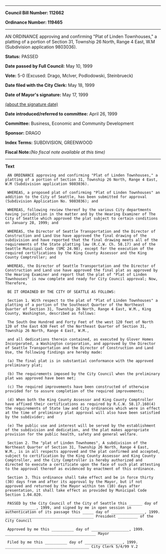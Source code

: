 

********

**Council Bill Number: 112662**
   
**Ordinance Number: 119465**
********

 AN ORDINANCE approving and confirming "Plat of Linden Townhouses," a platting of a portion of Section 31, Township 26 North, Range 4 East, W.M (Subdivision application 9803036).

**Status:** PASSED
   
**Date passed by Full Council:** May 10, 1999
   
**Vote:** 5-0 (Excused: Drago, McIver, Podlodowski, Steinbrueck)
   
**Date filed with the City Clerk:** May 18, 1999
   
**Date of Mayor's signature:** May 17, 1999
   
[(about the signature date)](/~public/approvaldate.htm)
   
   
   
**Date introduced/referred to committee:** April 26, 1999
   
**Committee:** Business, Economic and Community Development
   
**Sponsor:** DRAGO
   
   
**Index Terms:** SUBDIVISION, GREENWOOD

**Fiscal Note:**_(No fiscal note available at this time)_

********

**Text**
   
```
 AN ORDINANCE approving and confirming "Plat of Linden Townhouses," a platting of a portion of Section 31, Township 26 North, Range 4 East, W.M (Subdivision application 9803036).

 WHEREAS, a proposed plat of confirming "Plat of Linden Townhouses" an addition to the City of Seattle, has been submitted for approval (Subdivision Application No. 9803036); and

 WHEREAS, following review thereof by the various City departments having jurisdiction in the matter and by the Hearing Examiner of The City of Seattle which approved the plat subject to certain conditions on January 28, 1999; and

 WHEREAS, the Director of Seattle Transportation and the Director of Construction and Land Use have approved the final drawing of the subdivision and have reported that the final drawing meets all of the requirements of the State platting law (R.C.W. Ch. 58.17) and of the Seattle Municipal Code (SMC 24.98), except for the execution of the required certifications by the King County Assessor and the King County Comptroller; and

 WHEREAS, the Director of Seattle Transportation and the Director of Construction and Land use have approved the final plat as approved by the Hearing Examiner and report that the plat of "Plat of Linden Townhouses" is now complete and ready for City Council approval; Now, Therefore,

 BE IT ORDAINED BY THE CITY OF SEATTLE AS FOLLOWS:

 Section 1. With respect to the plat of "Plat of Linden Townhouses" a platting of a portion of the Southeast Quarter of the Northeast Quarter of Section 31, Township 26 North, Range 4 East, W.M., King County, Washington, described as follows:

 The South One Hundred and Forty Feet of the west 120 feet of North 120 of the East 630 Feet of the Northeast Quarter of Section 31, Township 26 North, Range 4 East, W.M.,

 and all dedications therein contained, as executed by Glover Homes Incorporated, a Washington corporation, and approved by the Director of Seattle Transportation and the Director of Construction and Land Use, the following findings are hereby made:

 (a) The final plat is in substantial conformance with the approved preliminary plat;

 (b) The requirements imposed by the City Council when the preliminary plat was approved have been met;

 (c) The required improvements have been constructed of otherwise provided for to assure completion of the required improvements;

 (d) When both the King County Assessor and King County Comptroller have affixed their certifications as required by R.C.W. 58.17.160(4) the requirements of State law and City ordinances which were in effect at the time of preliminary plat approval will also have been satisfied by the subdivider; and

 (e) The public use and interest will be served by the establishment of the subdivision and dedication, and the plat makes appropriate provision for the public health, safety and general welfare.

 Section 2. The "plat of Linden Townhomes", A subdivision of the Northeast Quarter of Section 31, Township 26 North, Range 4 East, W.M., is in all respects approved and the plat confirmed and accepted, subject to certification by the King County Assessor and King County Comptroller, and the City Comptroller is hereby authorized and directed to execute a certificate upon the face of such plat attesting to the approval thereof as evidenced by enactment of this ordinance.

 Section 3. This ordinance shall take effect and be in force thirty (30) days from and after its approval by the Mayor, but if not approved and returned by the Mayor within ten (10) days after presentation, it shall take effect as provided by Municipal Code Section 1.04.020.

 PASSED by the City Council of the City of Seattle this ______ day of ______________, 1999, and signed by me in open session in authentication of its passage this _____ day of _______________, 1999. ________________________________________ President _________ of the City Council

 Approved by me this __________ day of _________________, 1999. _________________________________________ Mayor

 Filed by me this __________ day of _________________, 1999. ______________________________________ City Clerk 5/4/99 V.2

```
